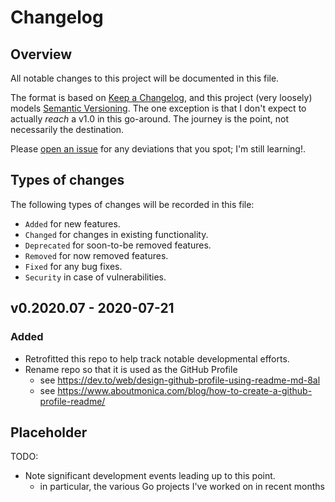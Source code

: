 # Changelog

## Overview

All notable changes to this project will be documented in this file.

The format is based on [Keep a
Changelog](https://keepachangelog.com/en/1.0.0/), and this project (very
loosely) models [Semantic Versioning](https://semver.org/spec/v2.0.0.html).
The one exception is that I don't expect to actually *reach* a v1.0 in this
go-around. The journey is the point, not necessarily the destination.

Please [open an issue](https://github.com/atc0005/atc0005/issues) for any
deviations that you spot; I'm still learning!.

## Types of changes

The following types of changes will be recorded in this file:

- `Added` for new features.
- `Changed` for changes in existing functionality.
- `Deprecated` for soon-to-be removed features.
- `Removed` for now removed features.
- `Fixed` for any bug fixes.
- `Security` in case of vulnerabilities.

## v0.2020.07 - 2020-07-21

### Added

- Retrofitted this repo to help track notable developmental efforts.
- Rename repo so that it is used as the GitHub Profile
  - see <https://dev.to/web/design-github-profile-using-readme-md-8al>
  - see <https://www.aboutmonica.com/blog/how-to-create-a-github-profile-readme/>

## Placeholder

TODO:

- Note significant development events leading up to this point.
  - in particular, the various Go projects I've worked on in recent months
